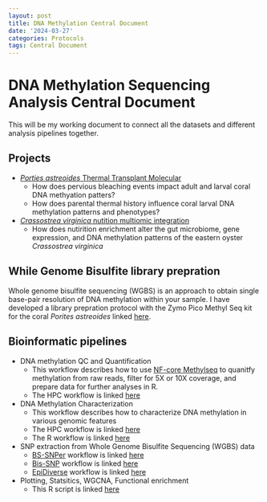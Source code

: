 ```yaml
---
layout: post
title: DNA Methylation Central Document
date: '2024-03-27'
categories: Protocols
tags: Central Document
---
```


# DNA Methylation Sequencing Analysis Central Document

This will be my working document to connect all the datasets and different analysis pipelines together. 

## Projects

* [*Porties astreoides* Thermal Transplant Molecular](https://github.com/kevinhwong1/Thermal_Transplant_Molecular)
    * How does pervious bleaching events impact adult and larval coral DNA methyation patters?
    * How does parental thermal history influence coral larval DNA methylation patterns and phenotypes?
* [*Crassostrea virginica* nutition multiomic integration](https://github.com/hputnam/Cvir_Nut_Int)
    * How does nutirition enrichment alter the gut microbiome, gene expression, and DNA methylation patterns of the eastern oyster *Crassostrea virginica*

## While Genome Bisulfite library prepration

Whole genome bisulfite sequencing (WGBS) is an approach to obtain single base-pair resolution of DNA methylation within your sample. I have developed a library prepration protocol with the Zymo Pico Methyl Seq kit for the coral *Porites astreoides* linked [here](https://kevinhwong1.github.io/KevinHWong_Notebook/Thermal-Transplant-WGBS-PicoMethyl-Protocol/).

## Bioinformatic pipelines

* DNA methylation QC and Quantification
    * This workflow describes how to use [NF-core Methylseq](https://nf-co.re/methylseq/2.6.0) to quanitfy methylation from raw reads, filter for 5X or 10X coverage, and prepare data for further analyses in R. 
    * The HPC workflow is linked [here](https://github.com/kevinhwong1/Thermal_Transplant_Molecular/blob/main/scripts/Past_WGBS_Workflow.md)
* DNA Methylation Characterization
    * This workflow describes how to characterize DNA methylation in various genomic features
    * The HPC workflow is linked [here](https://github.com/kevinhwong1/Thermal_Transplant_Molecular/blob/main/scripts/Past_Genomic_Feature_Analysis_20221014.md)
    * The R workflow is linked [here]((https://github.com/kevinhwong1/Thermal_Transplant_Molecular/blob/main/scripts/Methylation_Characterization.md))
* SNP extraction from Whole Genome Bisulfite Sequencing (WGBS) data
    *  [BS-SNPer](https://github.com/hellbelly/BS-Snper) workflow is linked [here](https://github.com/kevinhwong1/KevinHWong_Notebook/blob/master/_posts/2022-11-21-Testing-BS-SNPer-on-WGBS-data.md)
    * [Bis-SNP](https://people.csail.mit.edu/dnaase/bissnp2011/) workflow is linked [here](https://github.com/kevinhwong1/KevinHWong_Notebook/blob/master/_posts/2023-08-04-BisSNP-Analysis.md)
    * [EpiDiverse](https://github.com/EpiDiverse/snp/blob/master/docs/usage.md) workflow is linked [here](https://github.com/kevinhwong1/KevinHWong_Notebook/blob/master/_posts/2023-03-15-EpiDiverse-SNP-Analysis.md)
* Plotting, Statsitics, WGCNA, Functional enrichment
    * This R script is linked [here](https://github.com/kevinhwong1/Thermal_Transplant_Molecular/blob/main/scripts/WGBS_GM.Rmd)